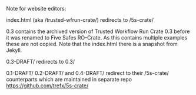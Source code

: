 Note for website editors:

index.html (aka /trusted-wfrun-crate/) redirects to /5s-crate/

0.3 contains the archived version of Trusted Workflow Run Crate 0.3 before it was renamed to Five Safes RO-Crate.
As this contains multiple examples these are not copied. Note that the index.html there is a snapshot from Jekyll.

0.3-DRAFT/ redirects to 0.3/

0.1-DRAFT/ 0.2-DRAFT/ and 0.4-DRAFT/ redirect to their /5s-crate/ counterparts
which are maintained in separate repo https://github.com/trefx/5s-crate/

